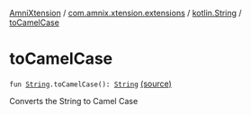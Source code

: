 [AmniXtension](../../index.md) / [com.amnix.xtension.extensions](../index.md) / [kotlin.String](index.md) / [toCamelCase](./to-camel-case.md)

# toCamelCase

`fun `[`String`](https://kotlinlang.org/api/latest/jvm/stdlib/kotlin/-string/index.html)`.toCamelCase(): `[`String`](https://kotlinlang.org/api/latest/jvm/stdlib/kotlin/-string/index.html) [(source)](https://github.com/AmniX/AmniXTension/tree/master/AmniXtension/src/main/java/com/amnix/xtension/extensions/StringsExtension.kt#L82)

Converts the String to Camel Case

